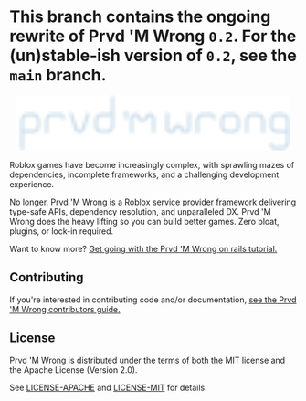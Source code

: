 # This branch contains the ongoing rewrite of Prvd 'M Wrong `0.2`. For the (un)stable-ish version of `0.2`, see the `main` branch.

<div align="center">
  <picture>
    <source media="(prefers-color-scheme: dark)" srcset="docs/assets/wordmark-dark.svg">
    <source media="(prefers-color-scheme: light)" srcset="docs/assets/wordmark-light.svg">
    <img alt="Prvd 'M Wrong" src="docs/assets/wordmark-dark.svg" width="480px">
  </picture>
</div>

Roblox games have become increasingly complex, with sprawling mazes of
dependencies, incomplete frameworks, and a challenging development experience.

No longer. Prvd 'M Wrong is a Roblox service provider framework delivering
type-safe APIs, dependency resolution, and unparalleled DX. Prvd 'M Wrong does
the heavy lifting so you can build better games. Zero bloat, plugins, or lock-in
required.

Want to know more? [Get going with the Prvd 'M Wrong on rails tutorial.]

## Contributing

If you're interested in contributing code and/or documentation, [see the Prvd
'M Wrong contributors guide.]

## License

Prvd 'M Wrong is distributed under the terms of both the MIT license and the
Apache License (Version 2.0).

See [LICENSE-APACHE](LICENSE-APACHE) and [LICENSE-MIT](LICENSE-MIT) for details.

[Get going with the Prvd 'M Wrong on rails tutorial.]: https://www.youtube.com/watch?v=d1YBv2mWll0
[see the Prvd
'M Wrong contributors guide.]: .github/CONTRIBUTING.md
